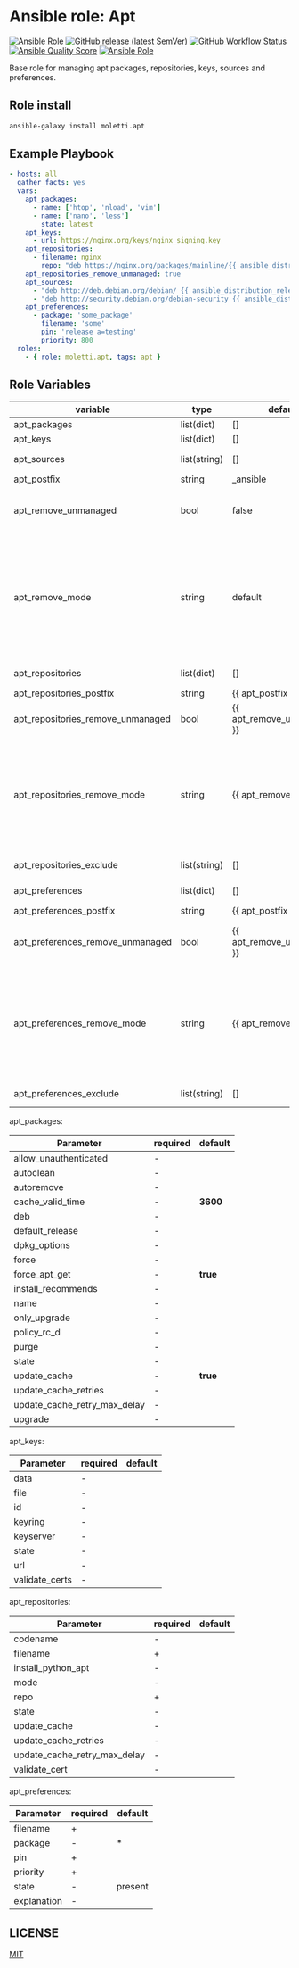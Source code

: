 
Ansible role: Apt
=========
[![Ansible Role](https://img.shields.io/ansible/role/54865)](https://galaxy.ansible.com/moletti/apt) [![GitHub release (latest SemVer)](https://img.shields.io/github/v/release/moletti/ansible-role-apt)](https://github.com/moletti/ansible-role-apt/releases) [![GitHub Workflow Status](https://img.shields.io/github/workflow/status/moletti/ansible-role-apt/Ansible%20Molecule?label=test)](https://github.com/moletti/ansible-role-apt/actions/workflows/molecule.yml) [![Ansible Quality Score](https://img.shields.io/ansible/quality/54865)](https://galaxy.ansible.com/moletti/apt) [![Ansible Role](https://img.shields.io/ansible/role/d/54865)](https://galaxy.ansible.com/moletti/apt)

Base role for managing apt packages, repositories, keys, sources and preferences.


Role install
----------------
```bash
ansible-galaxy install moletti.apt
```

Example Playbook
----------------
```yaml
- hosts: all
  gather_facts: yes
  vars:
    apt_packages:
      - name: ['htop', 'nload', 'vim']
      - name: ['nano', 'less']
        state: latest
    apt_keys:
      - url: https://nginx.org/keys/nginx_signing.key
    apt_repositories:
      - filename: nginx
        repo: "deb https://nginx.org/packages/mainline/{{ ansible_distribution | lower }}/ {{ ansible_distribution_release }} nginx"
    apt_repositories_remove_unmanaged: true
    apt_sources:
      - "deb http://deb.debian.org/debian/ {{ ansible_distribution_release }} main"
      - "deb http://security.debian.org/debian-security {{ ansible_distribution_release }}/updates main"
    apt_preferences:
      - package: 'some_package'
        filename: 'some'
        pin: 'release a=testing'
        priority: 800
  roles:
    - { role: moletti.apt, tags: apt }
```


Role Variables
--------------
|  variable                          | type         | default                    | description                                                  |
|------------------------------------|--------------|----------------------------|--------------------------------------------------------------|
| apt_packages                       | list(dict)   | []                         | Manages apt packages                                         |
| apt_keys                           | list(dict)   | []                         | Manages apt keys                                             |
| apt_sources                        | list(string) | []                         | Manages apt sources ( /etc/apt/source.list )                 |
| apt_postfix                        | string       | _ansible                   | Global apt postfix                                           |
| apt_remove_unmanaged               | bool         | false                      | Remove all unmanaged resources ( repositories, preferences, etc ) |
| apt_remove_mode                    | string       | default                    | If set by "default" remove all resources that are not in the "apt_resource". If set "postfix" remove all resource that are not match regular expression ".*{{ apt_resources_postfix }}{{ apt_resources_ext }}" |
| apt_repositories                   | list(dict)   | []                         | Manages apt repositories                                     |
| apt_repositories_postfix           | string       | {{ apt_postfix }}          | Apt repositories postfix                                     |
| apt_repositories_remove_unmanaged  | bool         | {{ apt_remove_unmanaged }} | Remove all unmanaged repositories ( /etc/apt/source.list.d ) |
| apt_repositories_remove_mode       | string       | {{ apt_remove_mode }}      | If set by "default" remove all repositories that are not in the "apt_repositories". If set "postfix" remove all repositories that are not match regular expression ".*{{ apt_repositories_postfix }}.list" |
| apt_repositories_exclude           | list(string) | []                         | Exclude files from deletion                                  |
| apt_preferences                    | list(dict)   | []                         | Manages apt preferences                                      |
| apt_preferences_postfix            | string       | {{ apt_postfix }}          | Apt preferences postfix                                      |
| apt_preferences_remove_unmanaged   | bool         | {{ apt_remove_unmanaged }} | Remove all unmanaged preferences ( /etc/apt/preferences.d/ ) |
| apt_preferences_remove_mode        | string       | {{ apt_remove_mode }}      | If set by "default" remove all preferences that are not in the "apt_preferences". If set "postfix" remove all preferences that are not match regular expression ".*{{ apt_preferences_postfix }}.list" |
| apt_preferences_exclude            | list(string) | []                         | Exclude files from deletion                                  |

apt_packages:

|  Parameter                   |  required  |  default   |
|------------------------------|------------|------------|
| allow_unauthenticated        |  -         |            |
| autoclean                    |  -         |            |
| autoremove                   |  -         |            |
| cache_valid_time             |  -         | **3600**   |
| deb                          |  -         |            |
| default_release              |  -         |            |
| dpkg_options                 |  -         |            |
| force                        |  -         |            |
| force_apt_get                |  -         | **true**   |
| install_recommends           |  -         |            |
| name                         |  -         |            |
| only_upgrade                 |  -         |            |
| policy_rc_d                  |  -         |            |
| purge                        |  -         |            |
| state                        |  -         |            |
| update_cache                 |  -         | **true**   |
| update_cache_retries         |  -         |            |
| update_cache_retry_max_delay |  -         |            |
| upgrade                      |  -         |            |

apt_keys:

|  Parameter     |  required  |  default   |
|----------------|------------|------------|
| data           |  -         |            |
| file           |  -         |            |
| id             |  -         |            |
| keyring        |  -         |            |
| keyserver      |  -         |            |
| state          |  -         |            |
| url            |  -         |            |
| validate_certs |  -         |            |

apt_repositories:

|  Parameter                   |  required   | default    |
|------------------------------|-------------|------------|
| codename                     |  -          |            |
| filename                     |  +          |            |
| install_python_apt           |  -          |            |
| mode                         |  -          |            |
| repo                         |  +          |            |
| state                        |  -          |            |
| update_cache                 |  -          |            |
| update_cache_retries         |  -          |            |
| update_cache_retry_max_delay |  -          |            |
| validate_cert                |  -          |            |

apt_preferences:

|  Parameter                   |  required   | default    |
|------------------------------|-------------|------------|
| filename                     |  +          |            |
| package                      |  -          | *          |
| pin                          |  +          |            |
| priority                     |  +          |            |
| state                        |  -          | present    |
| explanation                  |  -          |            |

LICENSE
-------
[MIT](/LICENSE)

